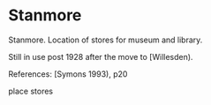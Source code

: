 



# Stanmore


Stanmore. Location of stores for museum and library.

Still in use post 1928 after the move to [Willesden).

References: [Symons 1993), p20

place stores